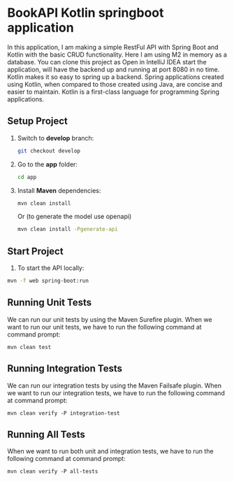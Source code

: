 # BookAPI Kotlin springboot application

In this application, I am making a simple RestFul API with Spring Boot and Kotlin with the basic CRUD functionality. Here I am using M2 in memory as a database. You can clone this project as Open in IntelliJ IDEA start the application, will have the backend up and running at port 8080 in no time. Kotlin makes it so easy to spring up a backend. Spring applications created using Kotlin, when compared to those created using Java, are concise and easier to maintain. Kotlin is a first-class language for programming Spring applications.

## Setup Project

1. Switch to **develop** branch:
   ```bash
   git checkout develop
   ```

2. Go to the **app** folder:
   ```bash
   cd app
   ```

3. Install **Maven** dependencies:
   ```bash
   mvn clean install
   ```

   Or (to generate the model use openapi)

   ```bash
   mvn clean install -Pgenerate-api
   ```


## Start Project

1. To start the API locally:

```bash
mvn -f web spring-boot:run
```


## Running Unit Tests

We can run our unit tests by using the Maven Surefire plugin. When we want to run
our unit tests, we have to run the following command at command prompt:

    mvn clean test

## Running Integration Tests

We can run our integration tests by using the Maven Failsafe plugin. When we want to
run our integration tests, we have to run the following command at command prompt:

    mvn clean verify -P integration-test

## Running All Tests

When we want to run both unit and integration tests, we have to run the following
command at command prompt:

    mvn clean verify -P all-tests